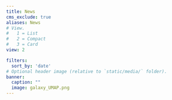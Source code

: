 ```yaml
---
title: News
cms_exclude: true
aliases: News
# View.
#   1 = List
#   2 = Compact
#   3 = Card
view: 2

filters:
  sort_by: 'date'
# Optional header image (relative to `static/media/` folder).
banner:
  caption: ""
  image: galaxy_UMAP.png
---
```

